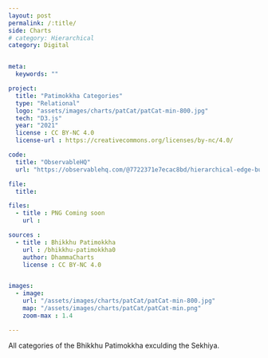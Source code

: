 ```yaml
---
layout: post
permalink: /:title/
side: Charts
# category: Hierarchical
category: Digital


meta:
  keywords: ""

project:
  title: "Patimokkha Categories"
  type: "Relational"
  logo: "assets/images/charts/patCat/patCat-min-800.jpg"
  tech: "D3.js"
  year: "2021"
  license : CC BY-NC 4.0
  license-url : https://creativecommons.org/licenses/by-nc/4.0/

code:
  title: "ObservableHQ"
  url: "https://observablehq.com/@7722371e7ecac8bd/hierarchical-edge-bundling-patimokkha-by-cat-with-ring-ii?"

file:
  title:

files:
  - title : PNG Coming soon
    url :

sources :
  - title : Bhikkhu Patimokkha
    url : /bhikkhu-patimokkha0
    author: DhammaCharts
    license : CC BY-NC 4.0


images:
  - image:
    url: "/assets/images/charts/patCat/patCat-min-800.jpg"
    map: "/assets/images/charts/patCat/patCat-min.png"
    zoom-max : 1.4

---
```

All categories of the Bhikkhu Patimokkha exculding the Sekhiya.
